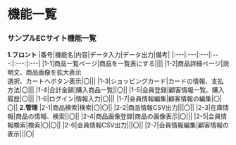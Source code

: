 # 機能一覧
### サンプルECサイト機能一覧
**1.フロント**
|番号|機能名|内容|データ入力|データ出力|備考|
|:---|:---|:---|:---:|:---:|:---|
|1-1|商品一覧ページ|商品を一覧表にする||||
|1-2|商品詳細ページ|説明文、商品画像を拡大表示<br>選択、カートへボタン表示|〇|||
|1-3|ショッピングカード|カードの情報、支払方法|〇|||
|1-4|合計金額|購入商品一覧||〇||
|1-5|会員登録|顧客情報一覧、購入履歴|〇|||
|1-6|ログイン|情報入力|〇|||
|1-7|会員情報編集|顧客情報の編集|〇|〇||
**2.管理**
|2-1|商品検索|検索|〇|〇||
|2-2|商品情報CSV出力|||〇||
|2-3|在庫情報|商品の情報、検索||〇||
|2-4|商品画像登録|商品の画像表示|〇|||
|2-5|会員情報検索|検索|〇|〇||
|2-6|会員情報CSV出力|||〇||
|2-7|会員情報編集|顧客情報の表示|||〇|
